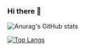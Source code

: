 ### Hi there 👋
![Anurag's GitHub stats](https://github-readme-stats.vercel.app/api?username=Arquimidio&show_icons=true)


[![Top Langs](https://github-readme-stats.vercel.app/api/top-langs/?username=Arquimidio)](https://github.com/anuraghazra/github-readme-stats)


